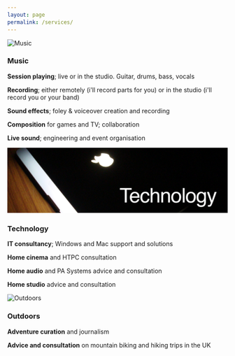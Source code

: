 ```yaml
---
layout: page
permalink: /services/
---
```


![Music](/images/musicheader.png)   

### Music

**Session playing**; live or in the studio. Guitar, drums, bass, vocals

**Recording**; either remotely (i'll record parts for you) or in the studio (i'll record you or your band)

**Sound effects**; foley & voiceover creation and recording

**Composition** for games and TV; collaboration

**Live sound**; engineering and event organisation

![Technology](/images/techheader.png)   

### Technology

**IT consultancy**; Windows and Mac support and solutions

**Home cinema** and HTPC consultation

**Home audio** and PA Systems advice and consultation
 
**Home studio** advice and consultation

![Outdoors](/images/outdoorheader.png)   

### Outdoors

**Adventure curation** and journalism

**Advice and consultation** on mountain biking and hiking trips in the UK
